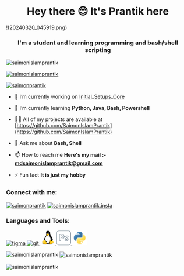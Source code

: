 <h1 align="center">Hey there 😊 It's Prantik here</h1>
!(20240320_045919.png)
<h3 align="center">I'm a student and learning programming and bash/shell scripting</h3>

<p align="left"> <img src="https://komarev.com/ghpvc/?username=saimonislamprantik&label=Profile%20views&color=0e75b6&style=flat" alt="saimonislamprantik" /> </p>

<p align="left"> <a href="https://github.com/ryo-ma/github-profile-trophy"><img src="https://github-profile-trophy.vercel.app/?username=saimonislamprantik" alt="saimonislamprantik" /></a> </p>

<p align="left"> <a href="https://twitter.com/saimonprantik" target="blank"><img src="https://img.shields.io/twitter/follow/saimonprantik?logo=twitter&style=for-the-badge" alt="saimonprantik" /></a> </p>

- 🔭 I’m currently working on [Initial_Setups_Core](https://github.com/SaimonIslamPrantik/initial_setups_core)

- 🌱 I’m currently learning **Python, Java, Bash, Powershell**

- 👨‍💻 All of my projects are available at [https://github.com/SaimonIslamPrantik](https://github.com/SaimonIslamPrantik)

- 💬 Ask me about **Bash, Shell**

- 📫 How to reach me **Here's my mail :- mdsaimonislamprantik@gmail.com**

- ⚡ Fun fact **It is just my hobby**

<h3 align="left">Connect with me:</h3>
<p align="left">
<a href="https://twitter.com/saimonprantik" target="blank"><img align="center" src="https://raw.githubusercontent.com/rahuldkjain/github-profile-readme-generator/master/src/images/icons/Social/twitter.svg" alt="saimonprantik" height="30" width="40" /></a>
<a href="https://instagram.com/saimonislamprantik.insta" target="blank"><img align="center" src="https://raw.githubusercontent.com/rahuldkjain/github-profile-readme-generator/master/src/images/icons/Social/instagram.svg" alt="saimonislamprantik.insta" height="30" width="40" /></a>
</p>

<h3 align="left">Languages and Tools:</h3>
<p align="left"> <a href="https://www.figma.com/" target="_blank" rel="noreferrer"> <img src="https://www.vectorlogo.zone/logos/figma/figma-icon.svg" alt="figma" width="40" height="40"/> </a> <a href="https://git-scm.com/" target="_blank" rel="noreferrer"> <img src="https://www.vectorlogo.zone/logos/git-scm/git-scm-icon.svg" alt="git" width="40" height="40"/> </a> <a href="https://www.linux.org/" target="_blank" rel="noreferrer"> <img src="https://raw.githubusercontent.com/devicons/devicon/master/icons/linux/linux-original.svg" alt="linux" width="40" height="40"/> </a> <a href="https://www.photoshop.com/en" target="_blank" rel="noreferrer"> <img src="https://raw.githubusercontent.com/devicons/devicon/master/icons/photoshop/photoshop-line.svg" alt="photoshop" width="40" height="40"/> </a> <a href="https://www.python.org" target="_blank" rel="noreferrer"> <img src="https://raw.githubusercontent.com/devicons/devicon/master/icons/python/python-original.svg" alt="python" width="40" height="40"/> </a> </p>

<p><img align="left" src="https://github-readme-stats.vercel.app/api/top-langs?username=saimonislamprantik&show_icons=true&locale=en&layout=compact" alt="saimonislamprantik" /></p>

<p>&nbsp;<img align="center" src="https://github-readme-stats.vercel.app/api?username=saimonislamprantik&show_icons=true&locale=en" alt="saimonislamprantik" /></p>

<p><img align="center" src="https://github-readme-streak-stats.herokuapp.com/?user=saimonislamprantik&" alt="saimonislamprantik" /></p>
